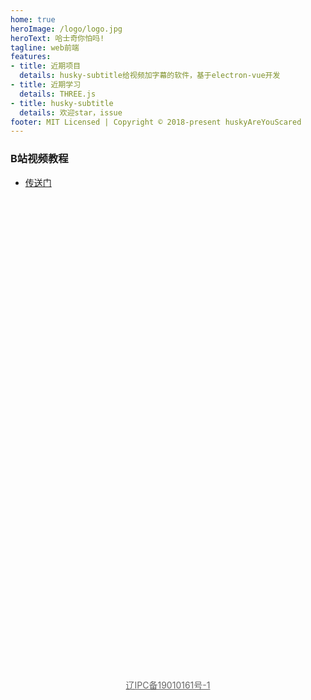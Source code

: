 ```yaml
---
home: true
heroImage: /logo/logo.jpg
heroText: 哈士奇你怕吗!
tagline: web前端
features:
- title: 近期项目
  details: husky-subtitle给视频加字幕的软件，基于electron-vue开发
- title: 近期学习
  details: THREE.js
- title: husky-subtitle
  details: 欢迎star，issue
footer: MIT Licensed | Copyright © 2018-present huskyAreYouScared
---
```


### B站视频教程
* [传送门](https://space.bilibili.com/28125784)


<a style="color:#666;position:absolute;top:1140px;left:50%;transform:translateX(-50%);" target="_blank" href="http://www.beian.miit.gov.cn">辽IPC备19010161号-1</a>